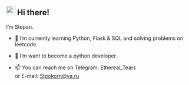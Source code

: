 ## <img src="https://raw.githubusercontent.com/extremecodetv/extremecodetv/master/wave.gif" width="25px"> Hi there!
   I’m Stepan.

- 🌱 I’m currently learning Python, Flask & SQL and solving problems on leetcode.
- 👀 I’m want to become a python developer.


- 📫 You can reach me on Telegram: Ethereal_Tears  
                      or   E-mail: Stpokorn@ya.ru

<!---
EthereallSt/EthereallSt is a ✨ special ✨ repository because its `README.md` (this file) appears on your GitHub profile.
You can click the Preview link to take a look at your changes.
--->
